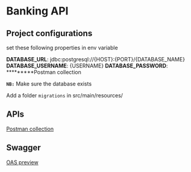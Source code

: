 # Banking API

## Project configurations

set these following properties in env variable

**DATABASE_URL**: jdbc:postgresql://{HOST}:{PORT}/{DATABASE_NAME}
**DATABASE_USERNAME**: {USERNAME}
**DATABASE_PASSWORD**: *********Postman collection

**`NB:`** Make sure the database exists

Add a folder `migrations` in src/main/resources/

## APIs

[Postman collection](https://www.postman.com/descent-module-geoscientist-81959278/workspace/banking-app/collection/33817658-ea2914df-9fa9-41d1-adf9-3b5d61d02807?action=share&creator=33817658)

## Swagger

[OAS preview](https://petstore.swagger.io/?url=https://raw.githubusercontent.com/banking-org/banking-api/dev/docs/api.yaml)